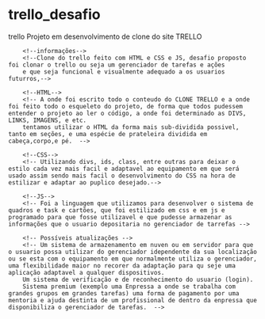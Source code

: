 # trello_desafio
trello 
Projeto em desenvolvimento de clone do site TRELLO 
 <!-- comentarios-->
        <!--informações-->
        <!--Clone do trello feito com HTML e CSS e JS, desafio proposto foi clonar o trello ou seja um gerenciador de tarefas e ações 
        e que seja funcional e visualmente adequado a os usuarios futurros,-->

        <!--HTML-->
        <!-- A onde foi escrito todo o conteudo do CLONE TRELLO e a onde foi feito todo o esqueleto do projeto, de forma que todos pudessem entender o projeto ao ler o código, a onde foi determinado as DIVS, LINKS, IMAGENS, e etc.
        tentamos utilizar o HTML da forma mais sub-dividida possivel, tanto em seções, e uma espécie de prateleira dividida em cabeça,corpo,e pé.  -->

        <!--CSS-->
        <!-- Utilizando divs, ids, class, entre outras para deixar o estilo cada vez mais facil e adaptavel ao equipamento em que será usado assim sendo mais facil o desenvolvimento do CSS na hora de estilizar e adaptar ao puplico desejado.-->

        <!--JS-->
        <!-- Foi a linguagem que utilizamos para desenvolver o sistema de quadros e task e cartões, que foi estilizado em css e em js e programado para que fosse utilizavel e que pudesse armazenar as informações que o usuario depositaria no gerenciador de tarrefas -->

        <!-- Possíveis atualizações -->
        <!-- Um sistema de armazenamento em nuven ou em servidor para que o usuario possa utilizar do gerenciador idependente da sua localização ou se esta com o equipamento em que normalmente utiliza o gerenciador, uma flexibilidade maior no recorer da adaptação para qu seje uma aplicação adaptavel a qualquer dispositivos.
        Um sistema de verificação e de reconhecimento do usuario (login). 
        Sistema premium (exemplo uma Enpressa a onde se trabalha com grandes grupos em grandes tarefas) uma forma de pagamento por uma mentoria e ajuda destinta de um profissional de dentro da enpressa que disponibiliza o gerenciador de tarefas.  -->
